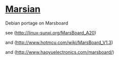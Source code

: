 # [Marsian](https://maxime-hanicotte.github.io/Marsian/)
Debian portage on Marsboard


see (http://linux-sunxi.org/MarsBoard_A20)

and (http://www.hotmcu.com/wiki/MarsBoard_V1.3)

and (http://www.haoyuelectronics.com/marsboard/)
